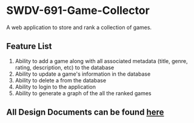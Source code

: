 # SWDV-691-Game-Collector
A web application to store and rank a collection of games.

## Feature List
1. Ability to add a game along with all associated metadata (title, genre, rating, description, etc) to the database
2. Ability to update a game's information in the database
3. Ability to delete a from the database
4. Ability to login to the application
5. Ability to generate a graph of the all the ranked games

## All Design Documents can be found [here](./design)

